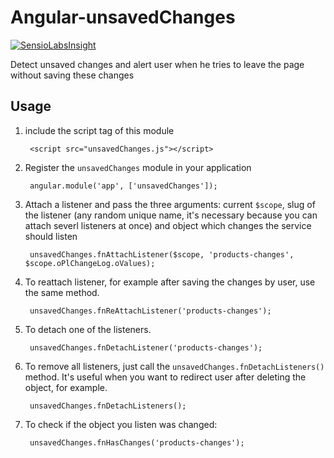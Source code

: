 Angular-unsavedChanges
======================

[![SensioLabsInsight](https://insight.sensiolabs.com/projects/3e29e5ef-977a-4c86-908a-3557aa6193c6/big.png)](https://insight.sensiolabs.com/projects/3e29e5ef-977a-4c86-908a-3557aa6193c6)

Detect unsaved changes and alert user when he tries to leave the page without saving these changes

Usage
--------

1. include the script tag of this module

        <script src="unsavedChanges.js"></script>

2. Register the `unsavedChanges` module in your application

        angular.module('app', ['unsavedChanges']);

3. Attach a listener and pass the three arguments: current `$scope`, slug of the listener (any random unique name, it's necessary because you can attach severl listeners at once) and object which changes the service should listen
		
		unsavedChanges.fnAttachListener($scope, 'products-changes', $scope.oPlChangeLog.oValues);

4. To reattach listener, for example after saving the changes by user, use the same method.
    
        unsavedChanges.fnReAttachListener('products-changes');

5. To detach one of the listeners.

		unsavedChanges.fnDetachListener('products-changes');

6. To remove all listeners, just call the `unsavedChanges.fnDetachListeners()` method. It's useful when you want to redirect user after deleting the object, for example.
        
        unsavedChanges.fnDetachListeners();

7. To check if the object you listen was changed:

		unsavedChanges.fnHasChanges('products-changes');